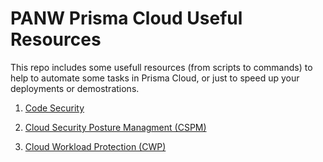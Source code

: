 # PANW Prisma Cloud Useful Resources

This repo includes some usefull resources (from scripts to commands) to help to automate some tasks in Prisma Cloud, or just to speed up your deployments or demostrations.

1. [Code Security](https://github.com/davidaavilar/panw-prisma-cloud/tree/main/code-security)

2. [Cloud Security Posture Managment (CSPM)](https://github.com/davidaavilar/panw-prisma-cloud/tree/main/cspm)

3. [Cloud Workload Protection (CWP)](https://github.com/davidaavilar/panw-prisma-cloud/tree/main/cwpp)